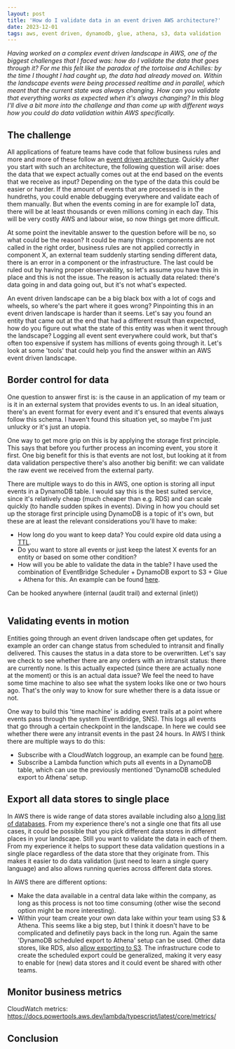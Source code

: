```yaml
---
layout: post
title: 'How do I validate data in an event driven AWS architecture?'
date: 2023-12-01
tags: aws, event driven, dynamodb, glue, athena, s3, data validation
---
```


_Having worked on a complex event driven landscape in AWS, one of the biggest challenges that I faced was: how do I validate the data that goes through it? For me this felt like the paradox of the tortoise and Achilles: by the time I thought I had caught up, the data had already moved on. Within the landscape events were being processed realtime and in parallel, which meant that the current state was always changing. How can you validate that everything works as expected when it's always changing? In this blog I'll dive a bit more into the challenge and than come up with different ways how you could do data validation within AWS specifically._

## The challenge

All applications of feature teams have code that follow business rules and more and more of these follow an [event driven architecture](https://thenewstack.io/the-rise-of-event-driven-architecture/). Quickly after you start with such an architecture, the following question will arise: does the data that we expect actually comes out at the end based on the events that we receive as input? Depending on the type of the data this could be easier or harder. If the amount of events that are processed is in the hundreths, you could enable debugging everywhere and validate each of them manually. But when the events coming in are for example IoT data, there will be at least thousands or even millions coming in each day. This will be very costly AWS and labour wise, so now things get more difficult.

At some point the inevitable answer to the question before will be no, so what could be the reason? It could be many things: components are not called in the right order, business rules are not applied correctly in component X, an external team suddenly starting sending different data, there is an error in a component or the infrastructure. The last could be ruled out by having proper observability, so let's assume you have this in place and this is not the issue. The reason is actually data related: there's data going in and data going out, but it's not what's expected.

An event driven landscape can be a big black box with a lot of cogs and wheels, so where's the part where it goes wrong? Pinpointing this in an event driven landscape is harder than it seems. Let's say you found an entity that came out at the end that had a different result than expected, how do you figure out what the state of this entity was when it went through the landscape? Logging all event sent everywhere could work, but that's often too expensive if system has millions of events going through it. Let's look at some 'tools' that could help you find the answer within an AWS event driven landscape.

## Border control for data

One question to answer first is: is the cause in an application of my team or is it in an external system that provides events to us. In an ideal situation, there's an event format for every event and it's ensured that events always follow this schema. I haven't found this situation yet, so maybe I'm just unlucky or it's just an utopia.

One way to get more grip on this is by applying the storage first principle. This says that before you further process an incoming event, you store it first. One big benefit for this is that events are not lost, but looking at it from data validation perspective there's also another big benifit: we can validate the raw event we received from the external party.

There are multiple ways to do this in AWS, one option is storing all input events in a DynamoDB table. I would say this is the best suited service, since it's relatively cheap (much cheaper than e.g. RDS) and can scale quickly (to handle sudden spikes in events). Diving in how you chould set up the storage first principle using DynamoDB is a topic of it's own, but these are at least the relevant considerations you'll have to make:

- How long do you want to keep data? You could expire old data using a [TTL](https://docs.aws.amazon.com/amazondynamodb/latest/developerguide/TTL.html).
- Do you want to store all events or just keep the latest X events for an entity or based on some other condition?
- How will you be able to validate the data in the table? I have used the combination of EventBridge Scheduler + DynamoDB export to S3 + Glue + Athena for this. An example can be found [here](https://aws.amazon.com/blogs/database/simplify-amazon-dynamodb-data-extraction-and-analysis-by-using-aws-glue-and-amazon-athena/).

Can be hooked anywhere (internal (audit trail) and external (inlet))

<IMAGE of DynamoDB>

## Validating events in motion

Entities going through an event driven landscape often get updates, for example an order can change status from scheduled to intransit and finally delivered. This causes the status in a data store to be overwritten. Let's say we check to see whether there are any orders with an intransit status: there are currently none. Is this actually expected (since there are actually none at the moment) or this is an actual data issue? We feel the need to have some time machine to also see what the system looks like one or two hours ago. That's the only way to know for sure whether there is a data issue or not.

One way to build this 'time machine' is adding event trails at a point where events pass through the system (EventBridge, SNS). This logs all events that go through a certain checkpoint in the landscape. In here we could see whether there were any intransit events in the past 24 hours. In AWS I think there are multiple ways to do this:

- Subscribe with a CloudWatch loggroup, an example can be found [here](https://www.boyney.io/blog/2021-04-15-debug-eventbridge-events-with-cloudwatch).
- Subscribe a Lambda function which puts all events in a DynamoDB table, which can use the previously mentioned 'DynamoDB scheduled export to Athena' setup.

## Export all data stores to single place

In AWS there is wide range of data stores available including also [a long list of databases](https://aws.amazon.com/products/databases/). From my experience there's not a single one that fits all use cases, it could be possible that you pick different data stores in different places in your landscape. Still you want to validate the data in each of them. From my experience it helps to support these data validation questions in a single place regardless of the data store that they originate from. This makes it easier to do data validation (just need to learn a single query language) and also allows running queries across different data stores.

In AWS there are different options:

- Make the data available in a central data lake within the company, as long as this process is not too time consuming (other wise the second option might be more interesting).
- Within your team create your own data lake within your team using S3 & Athena. This seems like a big step, but I think it doesn't have to be complicated and definetily pays back in the long run. Again the same 'DynamoDB scheduled export to Athena' setup can be used. Other data stores, like RDS, also [allow exporting to S3](https://docs.aws.amazon.com/AmazonRDS/latest/UserGuide/postgresql-s3-export.html). The infrastructure code to create the scheduled export could be generalized, making it very easy to enable for (new) data stores and it could event be shared with other teams.

## Monitor business metrics

CloudWatch metrics: https://docs.powertools.aws.dev/lambda/typescript/latest/core/metrics/

## Conclusion
